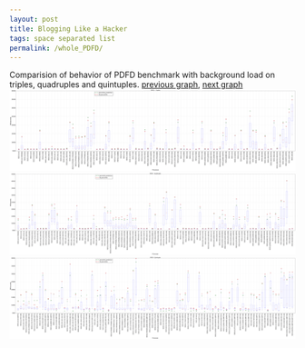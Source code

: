 ```yaml
---
layout: post
title: Blogging Like a Hacker
tags: space separated list
permalink: /whole_PDFD/
---
```


Comparision of behavior of PDFD benchmark with background load on triples, quadruples and quintuples.
[previous graph](../whole_O/), [next graph](../whole_RB/)
![graph figure](./images/triple/PDFD_box.png)![graph figure](./images/quadruple/PDFD_box.png)![graph figure](./images/quintuple/PDFD_box.png)